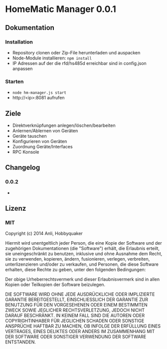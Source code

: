 # HomeMatic Manager 0.0.1

## Dokumentation

### Installation

* Repository clonen oder Zip-File herunterladen und auspacken
* Node-Module installieren: ``npm install``
* IP Adressen auf der die rfd/hs485d erreichbar sind in config.json anpassen

### Starten

* ```node hm-manager.js start```
* http://&lt;ip&gt;:8081 aufrufen

## Ziele

* Direktverknüpfungen anlegen/löschen/bearbeiten
* Anlernen/Ablernen von Geräten
* Geräte tauschen
* Konfigurieren von Geräten
* Zuordnung Geräte/Interfaces
* RPC Konsole

## Changelog

### 0.0.2

*


## Lizenz

### MIT

Copyright (c) 2014 Anli, Hobbyquaker

Hiermit wird unentgeltlich jeder Person, die eine Kopie der Software und der zugehörigen Dokumentationen (die "Software") erhält, die Erlaubnis erteilt, sie uneingeschränkt zu benutzen, inklusive und ohne Ausnahme dem Recht, sie zu verwenden, kopieren, ändern, fusionieren, verlegen, verbreiten, unterlizenzieren und/oder zu verkaufen, und Personen, die diese Software erhalten, diese Rechte zu geben, unter den folgenden Bedingungen:

Der obige Urheberrechtsvermerk und dieser Erlaubnisvermerk sind in allen Kopien oder Teilkopien der Software beizulegen.

DIE SOFTWARE WIRD OHNE JEDE AUSDRÜCKLICHE ODER IMPLIZIERTE GARANTIE BEREITGESTELLT, EINSCHLIESSLICH DER GARANTIE ZUR BENUTZUNG FÜR DEN VORGESEHENEN ODER EINEM BESTIMMTEN ZWECK SOWIE JEGLICHER RECHTSVERLETZUNG, JEDOCH NICHT DARAUF BESCHRÄNKT. IN KEINEM FALL SIND DIE AUTOREN ODER COPYRIGHTINHABER FÜR JEGLICHEN SCHADEN ODER SONSTIGE ANSPRÜCHE HAFTBAR ZU MACHEN, OB INFOLGE DER ERFÜLLUNG EINES VERTRAGES, EINES DELIKTES ODER ANDERS IM ZUSAMMENHANG MIT DER SOFTWARE ODER SONSTIGER VERWENDUNG DER SOFTWARE ENTSTANDEN.

